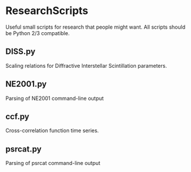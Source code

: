 # ResearchScripts
Useful small scripts for research that people might want. All scripts should be Python 2/3 compatible.

## DISS.py
Scaling relations for Diffractive Interstellar Scintillation parameters.

## NE2001.py
Parsing of NE2001 command-line output

## ccf.py
Cross-correlation function time series.

## psrcat.py
Parsing of psrcat command-line output
